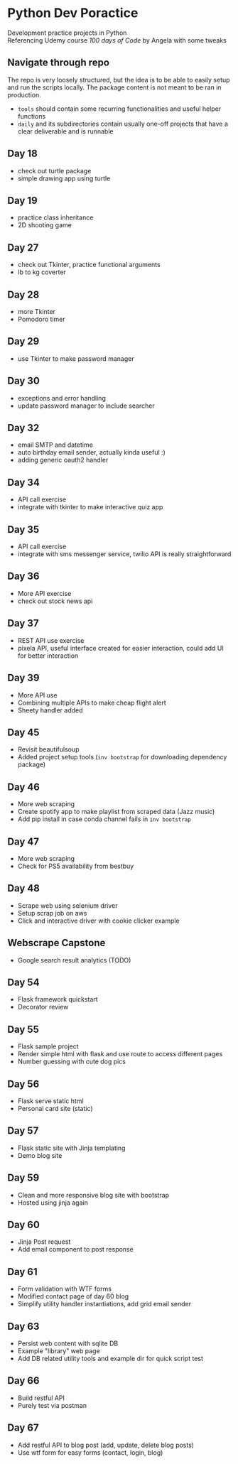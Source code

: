 # Python Dev Poractice
Development practice projects in Python\
Referencing Udemy course *100 days of Code* by Angela with some tweaks

## Navigate through repo
The repo is very loosely structured, but the idea is to be able to easily setup and run the scripts locally. The package content is not meant to be ran in production.
* `tools` should contain some recurring functionalities and useful helper functions
* `daily` and its subdirectories contain usually one-off projects that have a clear deliverable and is runnable

## Day 18
- check out turtle package
- simple drawing app using turtle

## Day 19
- practice class inheritance
- 2D shooting game

## Day 27
- check out Tkinter, practice functional arguments
- lb to kg coverter

## Day 28
- more Tkinter
- Pomodoro timer

## Day 29
- use Tkinter to make password manager

## Day 30
- exceptions and error handling
- update password manager to include searcher

## Day 32
- email SMTP and datetime
- auto birthday email sender, actually kinda useful :)
- adding generic oauth2 handler

## Day 34
- API call exercise
- integrate with tkinter to make interactive quiz app

## Day 35
- API call exercise
- integrate with sms messenger service, twilio API is really straightforward

## Day 36
- More API exercise
- check out stock news api

## Day 37
- REST API use exercise
- pixela API, useful interface created for easier interaction, could add UI for better interaction

## Day 39
- More API use
- Combining multiple APIs to make cheap flight alert
- Sheety handler added

## Day 45
- Revisit beautifulsoup
- Added project setup tools (`inv bootstrap` for downloading dependency package)

## Day 46
- More web scraping
- Create spotify app to make playlist from scraped data (Jazz music)
- Add pip install in case conda channel fails in `inv bootstrap`

## Day 47
- More web scraping
- Check for PS5 availability from bestbuy

## Day 48
- Scrape web using selenium driver
- Setup scrap job on aws
- Click and interactive driver with cookie clicker example

## Webscrape Capstone
- Google search result analytics (TODO)


## Day 54
- Flask framework quickstart
- Decorator review

## Day 55
- Flask sample project
- Render simple html with flask and use route to access different pages
- Number guessing with cute dog pics

## Day 56
- Flask serve static html
- Personal card site (static)

## Day 57
- Flask static site with Jinja templating
- Demo blog site

## Day 59
- Clean and more responsive blog site with bootstrap
- Hosted using jinja again

## Day 60
- Jinja Post request
- Add email component to post response

## Day 61
- Form validation with WTF forms
- Modified contact page of day 60 blog
- Simplify utility handler instantiations, add grid email sender

## Day 63
- Persist web content with sqlite DB
- Example "library" web page
- Add DB related utility tools and example dir for quick script test

## Day 66
- Build restful API
- Purely test via postman

## Day 67
- Add restful API to blog post (add, update, delete blog posts)
- Use wtf form for easy forms (contact, login, blog)
